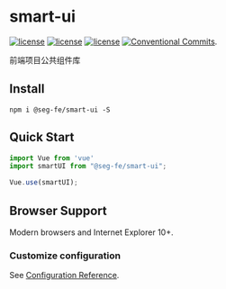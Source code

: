 # smart-ui

[![license](https://img.shields.io/badge/%40vue%2Fcli-%5E3.5.0-brightgreen.svg)](https://github.com/vuejs/vue-cli)
[![license](https://img.shields.io/badge/vue-%5E2.6.6-brightgreen.svg)](https://github.com/vuejs/vue)
[![license](https://img.shields.io/badge/vuepress-1.0.4-brightgreen)](https://github.com/vuejs/vuepress)
[![Conventional Commits](https://img.shields.io/badge/Conventional%20Commits-1.0.0-yellow.svg)](https://conventionalcommits.org).

前端项目公共组件库

## Install

```
npm i @seg-fe/smart-ui -S 
```

## Quick Start
```js
import Vue from 'vue'
import smartUI from "@seg-fe/smart-ui";

Vue.use(smartUI);
```

## Browser Support

Modern browsers and Internet Explorer 10+.

### Customize configuration

See [Configuration Reference](https://cli.vuejs.org/config/).

